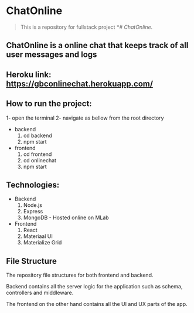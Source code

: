 # ChatOnline

>This is a repository for fullstack project **# ChatOnline*.

## ChatOnline is a online chat that keeps track of all user messages and logs

## Heroku link: https://gbconlinechat.herokuapp.com/ 

## How to run the project:
1- open the terminal
2- navigate as bellow from the root directory

- backend
    1. cd backend
    2. npm start
- frontend
    1. cd frontend
    2. cd onlinechat
    3. npm start


## Technologies:
- Backend
    1. Node.js 
    2. Express
    3. MongoDB - Hosted online on MLab
- Frontend
    1. React 
    2. Materiaal UI
    3. Materialize Grid

## File Structure
The repository file structures for both frontend and backend. 

Backend contains all the server logic for the application such as schema, controllers and middleware.

The frontend on the other hand contains all the UI and UX parts of the app.
